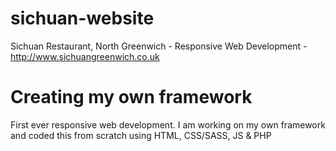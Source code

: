# sichuan-website
Sichuan Restaurant, North Greenwich - Responsive Web Development - http://www.sichuangreenwich.co.uk
# 
# 
# Creating my own framework
First ever responsive web development. I am working on my own framework and coded this from scratch using HTML, CSS/SASS, JS & PHP
